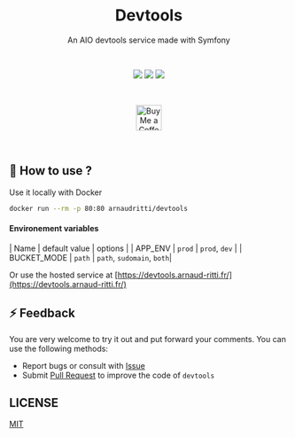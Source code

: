 <h1 align="center">Devtools</h1>
<div align="center">
  <p>An AIO devtools service made with Symfony</p>
  <br/>

![](https://img.shields.io/github/workflow/status/arnaud-ritti/devtools/Release?style=flat-square)
[![](https://img.shields.io/github/v/release/arnaud-ritti/devtools?style=flat-square&color=orange)](https://github.com/arnaud-ritti/nr-monit/releases)
![](https://img.shields.io/docker/v/arnaudritti/placeholder-api?label=Docker%20release&style=flat-square)

  <br/>
  <p>
    <a href='https://ko-fi.com/arnaudritti' target='_blank'>
      <img height='35' style='border:0px;height:46px;' src='https://az743702.vo.msecnd.net/cdn/kofi3.png?v=0' border='0' alt='Buy Me a Coffee at ko-fi.com' />
    </a>
  </p>

</div>
<br/>

## 🚀 How to use ?

Use it locally with Docker

```bash
docker run --rm -p 80:80 arnaudritti/devtools
```

#### Environement variables

| Name | default value | options |
| APP_ENV | `prod` | `prod`, `dev` |
| BUCKET_MODE | `path` | `path`, `sudomain`, `both`|

Or use the hosted service at [https://devtools.arnaud-ritti.fr/](https://devtools.arnaud-ritti.fr/)

## ⚡ Feedback

You are very welcome to try it out and put forward your comments. You can use the following methods:

- Report bugs or consult with [Issue](https://github.com/arnaud-ritti/devtools/issues)
- Submit [Pull Request](https://github.com/arnaud-ritti/devtools/pulls) to improve the code of `devtools`

## LICENSE

[MIT](./LICENSE)
